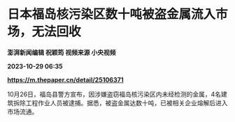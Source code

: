 # 日本福岛核污染区数十吨被盗金属流入市场，无法回收
**澎湃新闻编辑 祝颖筠 视频来源 小央视频**

**2023-10-29 06:35**

**https://m.thepaper.cn/detail/25106371**

10月26日，福岛县警方宣布，因涉嫌盗窃福岛核污染区内未经检测的金属，4名建筑拆除工程作业人员被逮捕。据悉，被盗金属达数十吨，已被相关企业熔解后进入市场流通。